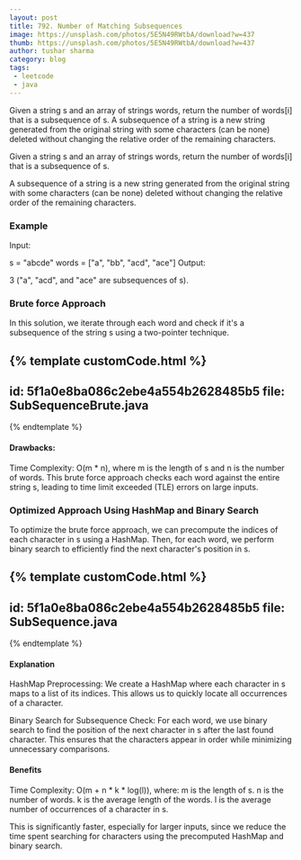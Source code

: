 ```yaml
---
layout: post
title: 792. Number of Matching Subsequences
image: https://unsplash.com/photos/5E5N49RWtbA/download?w=437
thumb: https://unsplash.com/photos/5E5N49RWtbA/download?w=437
author: tushar sharma
category: blog
tags:
 - leetcode
 - java
---
```


Given a string s and an array of strings words, return the number of words[i] that is a subsequence of s. A subsequence of a string is a new string generated from the original string with some characters (can be none) deleted without changing the relative order of the remaining characters.<!-- truncate_here -->

Given a string s and an array of strings words, return the number of words[i] that is a subsequence of s.

A subsequence of a string is a new string generated from the original string with some characters (can be none) deleted without changing the relative order of the remaining characters.

### Example

Input:

s = "abcde"
words = ["a", "bb", "acd", "ace"]
Output:

3 ("a", "acd", and "ace" are subsequences of s).

### Brute force Approach

In this solution, we iterate through each word and check if it's a subsequence of the string s using a two-pointer technique.

<div style="display:none;" markdown="1">
class Solution {
    public boolean isSubSequence(String word, String s) {
        int sPos = 0;
        int wPos = 0;

        while (sPos < s.length()) { 
            if (wPos == word.length()) break;

            if (word.charAt(wPos) == s.charAt(sPos)) {
                wPos++;
            }
            sPos++;
        }

        return wPos == word.length();
    }

    public int numMatchingSubseq(String s, String[] words) {
        int count = 0;
        for (String word : words) {
            if (isSubSequence(word, s)) {
                count++;
            }
        }
        return count;
    }
}
</div>

{% template  customCode.html %}
---
id: 5f1a0e8ba086c2ebe4a554b2628485b5
file: SubSequenceBrute.java
---
{% endtemplate %}


####  Drawbacks:

Time Complexity: O(m * n), where m is the length of s and n is the number of words. This brute force approach checks each word against the entire string s, leading to time limit exceeded (TLE) errors on large inputs.

### Optimized Approach Using HashMap and Binary Search

To optimize the brute force approach, we can precompute the indices of each character in s using a HashMap. Then, for each word, we perform binary search to efficiently find the next character's position in s.

<div style="display:none;" markdown="1">
class Solution {
    public int numMatchingSubseq(String s, String[] words) {
        int count = 0;
        Map<Character, List<Integer>> map = new HashMap<>();

        for (int i = 0; i < s.length(); i++) {
            char c = s.charAt(i);
            map.computeIfAbsent(c, k -> new ArrayList<>()).add(i);
        }

        for (String word : words) {
            boolean found = true;
            int prevIndex = -1;

            for (char c : word.toCharArray()) {
                if (!map.containsKey(c)) {
                    found = false;
                    break;
                }

                List<Integer> indices = map.get(c);
                int pos = binarySearch(indices, prevIndex);

                if (pos == indices.size()) {
                    found = false;
                    break;
                }

                prevIndex = indices.get(pos);
            }

            if (found) count++;
        }

        return count;
    }

    private int binarySearch(List<Integer> indices, int prevIndex) {
        int low = 0;
        int high = indices.size() - 1;

        while (low <= high) {
            int mid = low + (high - low) / 2;

            if (indices.get(mid) <= prevIndex) {
                low = mid + 1;
            } else {
                high = mid - 1;
            }
        }

        return low;
    }
}
</div>

{% template customCode.html %}
---
id: 5f1a0e8ba086c2ebe4a554b2628485b5
file: SubSequence.java
---
{% endtemplate %}


#### Explanation

HashMap Preprocessing: We create a HashMap where each character in s maps to a list of its indices. This allows us to quickly locate all occurrences of a character.

Binary Search for Subsequence Check: For each word, we use binary search to find the position of the next character in s after the last found character. This ensures that the characters appear in order while minimizing unnecessary comparisons.

#### Benefits

Time Complexity: O(m + n * k * log(l)), where:
m is the length of s.
n is the number of words.
k is the average length of the words.
l is the average number of occurrences of a character in s.

This is significantly faster, especially for larger inputs, since we reduce the time spent searching for characters using the precomputed HashMap and binary search.
